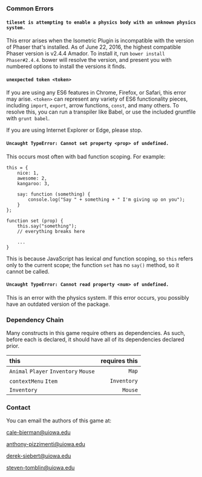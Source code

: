 ### Common Errors

#### `tileset is attempting to enable a physics body with an unknown physics system.`
This error arises when the Isometric Plugin is incompatible with the version of Phaser that's installed. As of June 22,
2016, the highest compatible Phaser version is v2.4.4 Amador. To install it, run `bower install Phaser#2.4.4`. bower will
resolve the version, and present you with numbered options to install the versions it finds.

#### `unexpected token <token>`
If you are using any ES6 features in Chrome, Firefox, or Safari, this error may arise. `<token>` can represent any variety
of ES6 functionality pieces, including `import`, `export`, arrow functions, `const`, and many others. To resolve this,
you can run a transpiler like Babel, or use the included gruntfile with `grunt babel`.

If you are using Internet Explorer or Edge, please stop.

#### `Uncaught TypeError: Cannot set property <prop> of undefined.`
This occurs most often with bad function scoping. For example:

    this = {
        nice: 1,
        awesome: 2,
        kangaroo: 3,
        
        say: function (something) {
            console.log("Say " + something + " I'm giving up on you");
        }
    };
    
    function set (prop) {
        this.say("something");
        // everything breaks here
        
        ...
    }

This is because JavaScript has lexical *and* function scoping, so `this` refers only to the current scope; the function
`set` has no `say()` method, so it cannot be called.

#### `Uncaught TypeError: Cannot read property <num> of undefined.`
This is an error with the physics system. If this error occurs, you possibly have an outdated version of the package.
### Dependency Chain

Many constructs in this game require others as dependencies. As such, before each is declared, it should have all of
its dependencies declared prior.

|  this | requires this |
| :---  | -----------: |
| `Animal` `Player` `Inventory` `Mouse` | `Map` |
| `contextMenu` `Item` | `Inventory` |
| `Inventory` | `Mouse` |


### Contact

You can email the authors of this game at:

cale-bierman@uiowa.edu

anthony-pizzimenti@uiowa.edu

derek-siebert@uiowa.edu

steven-tomblin@uiowa.edu